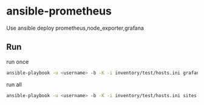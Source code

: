 # ansible-prometheus

Use ansible deploy prometheus,node_exporter,grafana

## Run

run once

```bash
ansible-playbook -u <username> -b -K -i inventory/test/hosts.ini grafana.yml
```

run all

```bash
ansible-playbook -u <username> -b -K -i inventory/test/hosts.ini sites.yml
```